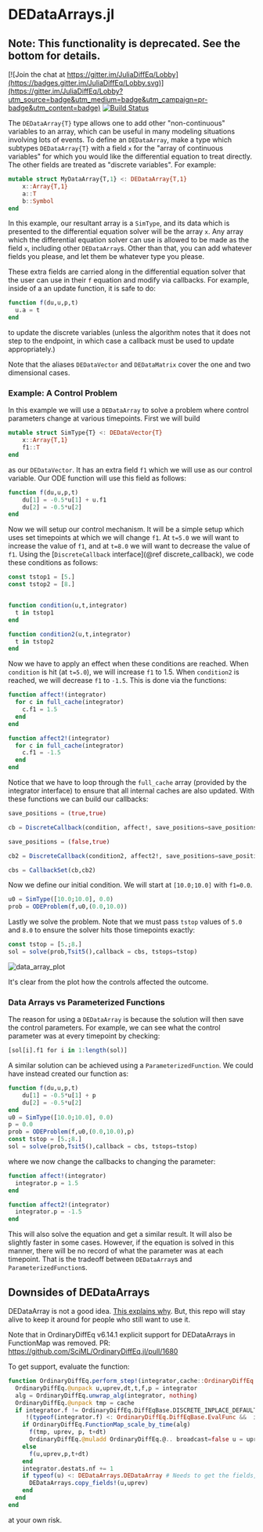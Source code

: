 # DEDataArrays.jl

## Note: This functionality is deprecated. See the bottom for details.

[![Join the chat at https://gitter.im/JuliaDiffEq/Lobby](https://badges.gitter.im/JuliaDiffEq/Lobby.svg)](https://gitter.im/JuliaDiffEq/Lobby?utm_source=badge&utm_medium=badge&utm_campaign=pr-badge&utm_content=badge)
[![Build Status](https://github.com/SciML/DEDataArrays.jl/workflows/CI/badge.svg)](https://github.com/SciML/DEDataArrays.jl/actions?query=workflow%3ACI)

The `DEDataArray{T}` type allows one to add other "non-continuous" variables
to an array, which can be useful in many modeling situations involving lots of
events. To define an `DEDataArray`, make a type which subtypes `DEDataArray{T}`
with a field `x` for the "array of continuous variables" for which you would
like the differential equation to treat directly. The other fields are treated
as "discrete variables". For example:

```julia
mutable struct MyDataArray{T,1} <: DEDataArray{T,1}
    x::Array{T,1}
    a::T
    b::Symbol
end
```

In this example, our resultant array is a `SimType`, and its data which is presented
to the differential equation solver will be the array `x`. Any array which the
differential equation solver can use is allowed to be made as the field `x`, including
other `DEDataArray`s. Other than that, you can add whatever fields you please, and
let them be whatever type you please.

These extra fields are carried along in the differential equation solver that
the user can use in their `f` equation and modify via callbacks. For example,
inside of a an update function, it is safe to do:

```julia
function f(du,u,p,t)
  u.a = t
end
```

to update the discrete variables (unless the algorithm notes that it does not
step to the endpoint, in which case a callback must be used to update appropriately.)

Note that the aliases `DEDataVector` and `DEDataMatrix` cover the one and two
dimensional cases.

### Example: A Control Problem

In this example we will use a `DEDataArray` to solve a problem where control parameters
change at various timepoints. First we will build

```julia
mutable struct SimType{T} <: DEDataVector{T}
    x::Array{T,1}
    f1::T
end
```

as our `DEDataVector`. It has an extra field `f1` which we will use as our control
variable. Our ODE function will use this field as follows:

```julia
function f(du,u,p,t)
    du[1] = -0.5*u[1] + u.f1
    du[2] = -0.5*u[2]
end
```

Now we will setup our control mechanism. It will be a simple setup which uses
set timepoints at which we will change `f1`. At `t=5.0` we will want to increase
the value of `f1`, and at `t=8.0` we will want to decrease the value of `f1`. Using
the [`DiscreteCallback` interface](@ref discrete_callback), we code these conditions
as follows:

```julia
const tstop1 = [5.]
const tstop2 = [8.]


function condition(u,t,integrator)
  t in tstop1
end

function condition2(u,t,integrator)
  t in tstop2
end
```

Now we have to apply an effect when these conditions are reached. When `condition`
is hit (at `t=5.0`), we will increase `f1` to 1.5. When `condition2` is reached,
we will decrease `f1` to `-1.5`. This is done via the functions:

```julia
function affect!(integrator)
  for c in full_cache(integrator)
    c.f1 = 1.5
  end
end

function affect2!(integrator)
  for c in full_cache(integrator)
    c.f1 = -1.5
  end
end
```

Notice that we have to loop through the `full_cache` array (provided by the integrator
interface) to ensure that all internal caches are also updated. With these functions
we can build our callbacks:

```julia
save_positions = (true,true)

cb = DiscreteCallback(condition, affect!, save_positions=save_positions)

save_positions = (false,true)

cb2 = DiscreteCallback(condition2, affect2!, save_positions=save_positions)

cbs = CallbackSet(cb,cb2)
```


Now we define our initial condition. We will start at `[10.0;10.0]` with `f1=0.0`.

```julia
u0 = SimType([10.0;10.0], 0.0)
prob = ODEProblem(f,u0,(0.0,10.0))
```

Lastly we solve the problem. Note that we must pass `tstop` values of `5.0` and
`8.0` to ensure the solver hits those timepoints exactly:

```julia
const tstop = [5.;8.]
sol = solve(prob,Tsit5(),callback = cbs, tstops=tstop)
```

![data_array_plot](https://user-images.githubusercontent.com/1814174/127798873-624f3f37-e89b-4938-8088-b51107d278a1.png)

It's clear from the plot how the controls affected the outcome.

### Data Arrays vs Parameterized Functions

The reason for using a `DEDataArray` is because the solution will then save the
control parameters. For example, we can see what the control parameter was at
every timepoint by checking:

```julia
[sol[i].f1 for i in 1:length(sol)]
```

A similar solution can be achieved using a `ParameterizedFunction`.
We could have instead created our function as:

```julia
function f(du,u,p,t)
    du[1] = -0.5*u[1] + p
    du[2] = -0.5*u[2]
end
u0 = SimType([10.0;10.0], 0.0)
p = 0.0
prob = ODEProblem(f,u0,(0.0,10.0),p)
const tstop = [5.;8.]
sol = solve(prob,Tsit5(),callback = cbs, tstops=tstop)
```

where we now change the callbacks to changing the parameter:

```julia
function affect!(integrator)
  integrator.p = 1.5
end

function affect2!(integrator)
  integrator.p = -1.5
end
```

This will also solve the equation and get a similar result. It will also be slightly
faster in some cases. However, if the equation is solved in this manner, there will
be no record of what the parameter was at each timepoint. That is the tradeoff
between `DEDataArray`s and `ParameterizedFunction`s.

## Downsides of DEDataArrays

DEDataArray is not a good idea. [This explains why](https://discourse.julialang.org/t/diffeqs-hybrid-continuous-discrete-system-periodic-callback/23791/19?u=chrisrackauckas). But, this repo will stay alive to keep it around for
people who still want to use it.

Note that in OrdinaryDiffEq v6.14.1 explicit support for DEDataArrays in FunctionMap was removed.
PR: https://github.com/SciML/OrdinaryDiffEq.jl/pull/1680 

To get support, evaluate the function:

```julia
function OrdinaryDiffEq.perform_step!(integrator,cache::OrdinaryDiffEq.FunctionMapCache,repeat_step=false)
  OrdinaryDiffEq.@unpack u,uprev,dt,t,f,p = integrator
  alg = OrdinaryDiffEq.unwrap_alg(integrator, nothing)
  OrdinaryDiffEq.@unpack tmp = cache
  if integrator.f != OrdinaryDiffEq.DiffEqBase.DISCRETE_INPLACE_DEFAULT &&
     !(typeof(integrator.f) <: OrdinaryDiffEq.DiffEqBase.EvalFunc &&  integrator.f.f === OrdinaryDiffEq.DiffEqBase.DISCRETE_INPLACE_DEFAULT)
    if OrdinaryDiffEq.FunctionMap_scale_by_time(alg)
      f(tmp, uprev, p, t+dt)
      OrdinaryDiffEq.@muladd OrdinaryDiffEq.@.. broadcast=false u = uprev + dt*tmp
    else
      f(u,uprev,p,t+dt)
    end
    integrator.destats.nf += 1
    if typeof(u) <: DEDataArrays.DEDataArray # Needs to get the fields, since updated uprev
      DEDataArrays.copy_fields!(u,uprev)
    end
  end
end  
```

at your own risk.
